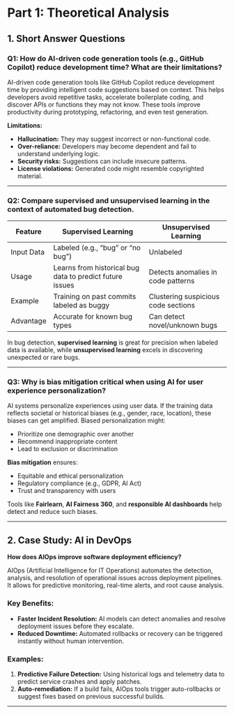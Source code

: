 # Part 1: Theoretical Analysis

## 1. Short Answer Questions

### Q1: How do AI-driven code generation tools (e.g., GitHub Copilot) reduce development time? What are their limitations?

AI-driven code generation tools like GitHub Copilot reduce development time by providing intelligent code suggestions based on context. This helps developers avoid repetitive tasks, accelerate boilerplate coding, and discover APIs or functions they may not know. These tools improve productivity during prototyping, refactoring, and even test generation.

**Limitations:**
- **Hallucination:** They may suggest incorrect or non-functional code.
- **Over-reliance:** Developers may become dependent and fail to understand underlying logic.
- **Security risks:** Suggestions can include insecure patterns.
- **License violations:** Generated code might resemble copyrighted material.

---

### Q2: Compare supervised and unsupervised learning in the context of automated bug detection.

| Feature | Supervised Learning | Unsupervised Learning |
|--------|----------------------|------------------------|
| Input Data | Labeled (e.g., “bug” or “no bug”) | Unlabeled |
| Usage | Learns from historical bug data to predict future issues | Detects anomalies in code patterns |
| Example | Training on past commits labeled as buggy | Clustering suspicious code sections |
| Advantage | Accurate for known bug types | Can detect novel/unknown bugs |

In bug detection, **supervised learning** is great for precision when labeled data is available, while **unsupervised learning** excels in discovering unexpected or rare bugs.

---

### Q3: Why is bias mitigation critical when using AI for user experience personalization?

AI systems personalize experiences using user data. If the training data reflects societal or historical biases (e.g., gender, race, location), these biases can get amplified. Biased personalization might:
- Prioritize one demographic over another
- Recommend inappropriate content
- Lead to exclusion or discrimination

**Bias mitigation** ensures:
- Equitable and ethical personalization
- Regulatory compliance (e.g., GDPR, AI Act)
- Trust and transparency with users

Tools like **Fairlearn**, **AI Fairness 360**, and **responsible AI dashboards** help detect and reduce such biases.

---

## 2. Case Study: AI in DevOps

**How does AIOps improve software deployment efficiency?**

AIOps (Artificial Intelligence for IT Operations) automates the detection, analysis, and resolution of operational issues across deployment pipelines. It allows for predictive monitoring, real-time alerts, and root cause analysis.

### Key Benefits:
- **Faster Incident Resolution:** AI models can detect anomalies and resolve deployment issues before they escalate.
- **Reduced Downtime:** Automated rollbacks or recovery can be triggered instantly without human intervention.
  
### Examples:
1. **Predictive Failure Detection:** Using historical logs and telemetry data to predict service crashes and apply patches.
2. **Auto-remediation:** If a build fails, AIOps tools trigger auto-rollbacks or suggest fixes based on previous successful builds.

---

